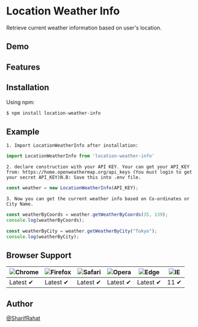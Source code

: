 
# Location Weather Info

Retrieve current weather information based on user's location.
## Demo




## Features



## Installation

Using npm:

```bash
$ npm install location-weather-info
```

## Example

    1. Import LocationWeatherInfo after installation:

```js
import LocationWeatherInfo from 'location-weather-info'
```

    2. declare construction with your API KEY. Your can get your API_KEY from: https://home.openweathermap.org/api_keys (You must login to get your secret API_KEY)N.B: Save this into .env file.

```js
const weather = new LocationWeatherInfo(API_KEY);
```

    3. Now you can get the current weather info based on Co-ordinates or City Name.

```js
const weatherByCoords = weather.getWeatherByCoords(35, 139);
console.log(weatherByCoords);

const weatherByCity = weather.getWeatherByCity("Tokyo");
console.log(weatherByCity);

```
## Browser Support

![Chrome](https://raw.githubusercontent.com/alrra/browser-logos/main/src/chrome/chrome_48x48.png) | ![Firefox](https://raw.githubusercontent.com/alrra/browser-logos/main/src/firefox/firefox_48x48.png) | ![Safari](https://raw.githubusercontent.com/alrra/browser-logos/main/src/safari/safari_48x48.png) | ![Opera](https://raw.githubusercontent.com/alrra/browser-logos/main/src/opera/opera_48x48.png) | ![Edge](https://raw.githubusercontent.com/alrra/browser-logos/main/src/edge/edge_48x48.png) | ![IE](https://raw.githubusercontent.com/alrra/browser-logos/master/src/archive/internet-explorer_9-11/internet-explorer_9-11_48x48.png) |
--- | --- | --- | --- | --- | --- |
Latest ✔ | Latest ✔ | Latest ✔ | Latest ✔ | Latest ✔ | 11 ✔ |




## Author

[@SharifRahat](https://www.github.com/sharifmrahat)

